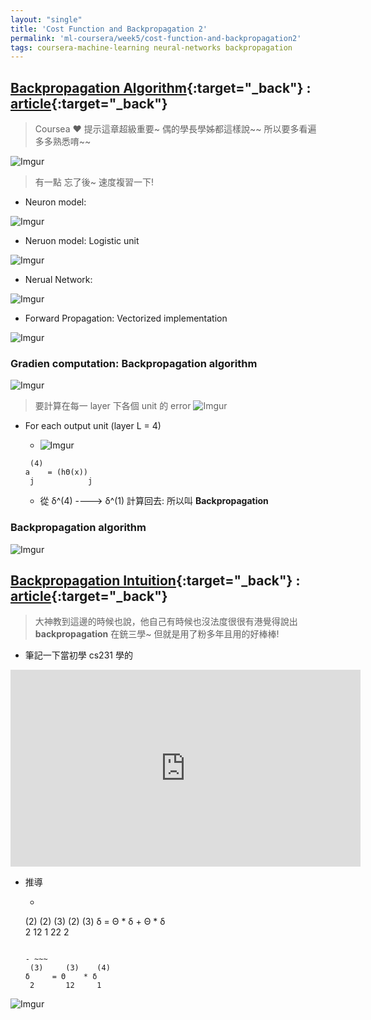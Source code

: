```yaml
---
layout: "single"
title: 'Cost Function and Backpropagation 2'
permalink: 'ml-coursera/week5/cost-function-and-backpropagation2'
tags: coursera-machine-learning neural-networks backpropagation
---
```



## [Backpropagation Algorithm](https://www.coursera.org/learn/machine-learning/lecture/1z9WW/backpropagation-algorithm){:target="_back"} : [article](https://www.coursera.org/learn/machine-learning/supplement/pjdBA/backpropagation-algorithm){:target="_back"}

> Coursea :heart: 提示這章超級重要~ 偶的學長學姊都這樣說~~ 所以要多看遍 多多熟悉唷~~

![Imgur](https://i.imgur.com/hgJgmdA.jpg)

> 有一點 忘了後~ 速度複習一下!
- Neuron model: 
>
   ![Imgur](https://i.imgur.com/5K9PzyNl.jpg)
>
   - Neruon model: Logistic unit
>
   ![Imgur](https://i.imgur.com/2tn7gwkl.jpg)
>
- Nerual Network:
>
   ![Imgur](https://i.imgur.com/iMzSiQ8l.jpg)
>
- Forward Propagation: Vectorized implementation
>
   ![Imgur](https://i.imgur.com/HlqlBBNl.jpg)

### Gradien computation: Backpropagation algorithm


 ![Imgur](https://i.imgur.com/UrF34Ahh.gif)

> 要計算在每一 layer 下各個 unit 的 error
 ![Imgur](https://i.imgur.com/si172Qml.gif)

- For each output unit (layer L = 4)
   - ![Imgur](https://i.imgur.com/JJk7hwqt.gif)
   ~~~
    (4)         
   a    = (hΘ(x)) 
    j            j
   ~~~

   - 從 δ^(4) ----> δ^(1) 計算回去: 所以叫 **Backpropagation** 


### Backpropagation algorithm

![Imgur](https://i.imgur.com/dA88o4r.gif)


## [Backpropagation Intuition](https://www.coursera.org/learn/machine-learning/lecture/du981/backpropagation-intuition){:target="_back"} : [article](https://www.coursera.org/learn/machine-learning/supplement/v5Bu8/backpropagation-intuition){:target="_back"}

> 大神教到這邊的時候也說，他自己有時候也沒法度很很有港覺得說出 __backpropagation__ 在銃三學~ 但就是用了粉多年且用的好棒棒!

- 筆記一下當初學 cs231 學的
<iframe width="560" height="315" src="https://www.youtube.com/embed/d14TUNcbn1k" frameborder="0" allow="accelerometer; autoplay; encrypted-media; gyroscope; picture-in-picture" allowfullscreen></iframe>

- 推導
   
   - ~~~
    (2)     (2)    (3)      (2)    (3)
   δ     = Θ    * δ      + Θ    * δ   
    2       12     1        22     2   
   ~~~
   
   - ~~~
    (3)     (3)    (4)
   δ     = Θ    * δ   
    2       12     1  
   ~~~


![Imgur](https://i.imgur.com/1YKRh7W.gif)
